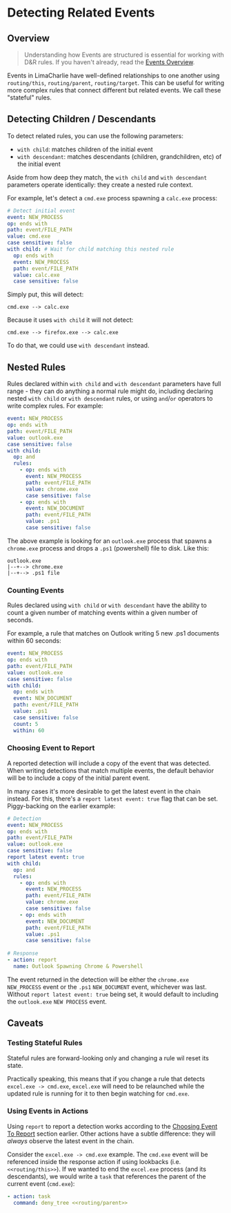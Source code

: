 # Detecting Related Events

## Overview

> Understanding how Events are structured is essential for working with D&R rules. If you haven't already, read the [Events Overview](events-overview.md).

Events in LimaCharlie have well-defined relationships to one another using `routing/this`, `routing/parent`, `routing/target`. This can be useful for writing more complex rules that connect different but related events. We call these "stateful" rules. 

## Detecting Children / Descendants

To detect related rules, you can use the following parameters:

* `with child`: matches children of the initial event  
* `with descendant`: matches descendants (children, grandchildren, etc) of the initial event

Aside from how deep they match, the `with child` and `with descendant` parameters operate identically: they create a nested rule context.

For example, let's detect a `cmd.exe` process spawning a `calc.exe` process:

```yaml
# Detect initial event
event: NEW_PROCESS
op: ends with
path: event/FILE_PATH
value: cmd.exe
case sensitive: false
with child: # Wait for child matching this nested rule
  op: ends with
  event: NEW_PROCESS
  path: event/FILE_PATH
  value: calc.exe
  case sensitive: false
```

Simply put, this will detect:

```
cmd.exe --> calc.exe
```

Because it uses `with child` it will not detect:

```
cmd.exe --> firefox.exe --> calc.exe
```

To do that, we could use `with descendant` instead.

## Nested Rules

Rules declared within `with child` and `with descendant` parameters have full range - they can do anything a normal rule might do, including declaring nested `with child` or `with descendant` rules, or using `and`/`or` operators to write complex rules. For example:

```yaml
event: NEW_PROCESS
op: ends with
path: event/FILE_PATH
value: outlook.exe
case sensitive: false
with child:
  op: and
  rules:
    - op: ends with
      event: NEW_PROCESS
      path: event/FILE_PATH
      value: chrome.exe
      case sensitive: false
    - op: ends with
      event: NEW_DOCUMENT
      path: event/FILE_PATH
      value: .ps1
      case sensitive: false
```

The above example is looking for an `outlook.exe` process that spawns a `chrome.exe` process and drops a `.ps1` (powershell) file to disk. Like this:

```
outlook.exe
|--+--> chrome.exe
|--+--> .ps1 file
```

### Counting Events

Rules declared using `with child` or `with descendant` have the ability to count a given number of matching events within a given number of seconds.

For example, a rule that matches on Outlook writing 5 new .ps1 documents within 60 seconds:

```yaml
event: NEW_PROCESS
op: ends with
path: event/FILE_PATH
value: outlook.exe
case sensitive: false
with child:
  op: ends with
  event: NEW_DOCUMENT
  path: event/FILE_PATH
  value: .ps1
  case sensitive: false
  count: 5
  within: 60
```

### Choosing Event to Report

A reported detection will include a copy of the event that was detected. When writing detections that match multiple events, the default behavior will be to include a copy of the initial parent event. 

In many cases it's more desirable to get the latest event in the chain instead. For this, there's a `report latest event: true` flag that can be set. Piggy-backing on the earlier example:

```yaml
# Detection
event: NEW_PROCESS
op: ends with
path: event/FILE_PATH
value: outlook.exe
case sensitive: false
report latest event: true
with child:
  op: and
  rules:
    - op: ends with
      event: NEW_PROCESS
      path: event/FILE_PATH
      value: chrome.exe
      case sensitive: false
    - op: ends with
      event: NEW_DOCUMENT
      path: event/FILE_PATH
      value: .ps1
      case sensitive: false
  
# Response
- action: report
  name: Outlook Spawning Chrome & Powershell
```

The event returned in the detection will be either the `chrome.exe` `NEW_PROCESS` event or the `.ps1` `NEW_DOCUMENT` event, whichever was last. Without `report latest event: true` being set, it would default to including the `outlook.exe` `NEW PROCESS` event.

## Caveats

### Testing Stateful Rules

Stateful rules are forward-looking only and changing a rule wil reset its state. 

Practically speaking, this means that if you change a rule that detects `excel.exe -> cmd.exe`, `excel.exe` will need to be relaunched while the updated rule is running for it to then begin watching for `cmd.exe`. 

### Using Events in Actions

Using `report` to report a detection works according to the [Choosing Event To Report](detecting-related-events.md#choosing-event-to-report) section earlier. Other actions have a subtle difference: they will _always_ observe the latest event in the chain.

Consider the `excel.exe -> cmd.exe` example. The `cmd.exe` event will be referenced inside the response action if using lookbacks (i.e. `<<routing/this>>`). If we wanted to end the `excel.exe` process (and its descendants), we would write a `task` that references the parent of the current event (`cmd.exe`):

```yaml
- action: task
  command: deny_tree <<routing/parent>>
```
